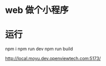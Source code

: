  # web 做个小程序

# 运行
npm i 
npm run dev 
npm run build
 

http://local.moyu.dev.openviewtech.com:5173/

